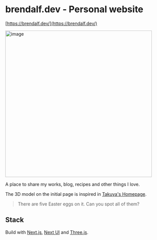 # brendalf.dev - Personal website

[https://brendalf.dev/](https://brendalf.dev/)

<img width="461" alt="image" src="https://github.com/brendalf/brendalf.dev/assets/10671410/4751ac18-ea3c-47ec-a7f2-73c77116278d">

A place to share my works, blog, recipes and other things I love.

The 3D model on the initial page is inspired in [Takuya's Homepage](https://www.craftz.dog).

> There are five Easter eggs on it. Can you spot all of them?

## Stack

Build with [Next.js](https://nextjs.org/), [Next UI](https://nextui.org/) and [Three.js](https://threejs.org/).
